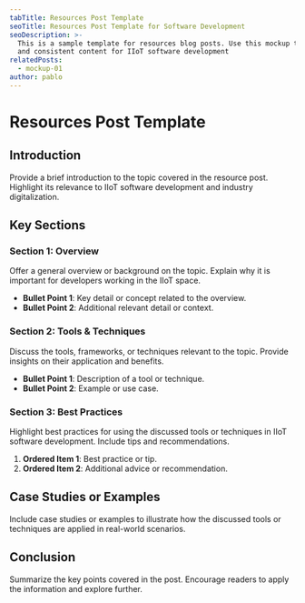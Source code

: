 ```yaml
---
tabTitle: Resources Post Template
seoTitle: Resources Post Template for Software Development
seoDescription: >-
  This is a sample template for resources blog posts. Use this mockup to create structured
  and consistent content for IIoT software development
relatedPosts:
  - mockup-01
author: pablo
---
```


# Resources Post Template

## Introduction

Provide a brief introduction to the topic covered in the resource post. Highlight its
relevance to IIoT software development and industry digitalization.

## Key Sections

### Section 1: Overview

Offer a general overview or background on the topic. Explain why it is important for
developers working in the IIoT space.

- **Bullet Point 1**: Key detail or concept related to the overview.
- **Bullet Point 2**: Additional relevant detail or context.

### Section 2: Tools & Techniques

Discuss the tools, frameworks, or techniques relevant to the topic. Provide insights on
their application and benefits.

- **Bullet Point 1**: Description of a tool or technique.
- **Bullet Point 2**: Example or use case.

### Section 3: Best Practices

Highlight best practices for using the discussed tools or techniques in IIoT software
development. Include tips and recommendations.

1. **Ordered Item 1**: Best practice or tip.
1. **Ordered Item 2**: Additional advice or recommendation.

## Case Studies or Examples

Include case studies or examples to illustrate how the discussed tools or techniques are
applied in real-world scenarios.

## Conclusion

Summarize the key points covered in the post. Encourage readers to apply the information
and explore further.
